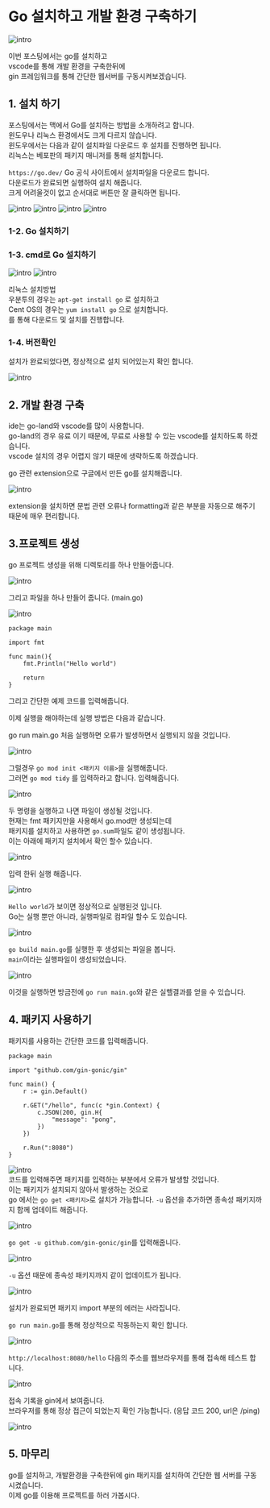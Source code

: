 # Go 설치하고 개발 환경 구축하기

![intro](./images/golang_icon.jpeg)

이번 포스팅에서는 go를 설치하고  
vscode를 통해 개발 환경을 구축한뒤에  
gin 프레임워크를 통해 간단한 웹서버를 구동시켜보겠습니다.  

## 1. 설치 하기

포스팅에서는 맥에서 Go를 설치하는 방법을 소개하려고 합니다.  
윈도우나 리눅스 환경에서도 크게 다르지 않습니다.  
윈도우에서는 다음과 같이 설치파일 다운로드 후 설치를 진행하면 됩니다.  
리눅스는 베포판의 패키지 매니저를 통해 설치합니다.   

`https://go.dev/`
Go 공식 사이트에서 설치파일을 다운로드 합니다.   
다운로드가 완료되면 실행하여 설치 해줍니다.  
크게 어려울것이 없고 순서대로 버튼만 잘 클릭하면 됩니다.  

![intro](./images/gui_go_install_pkg.png)
![intro](./images/gui_go_install_1.png)
![intro](./images/gui_go_install_2.png)
![intro](./images/gui_go_install_3.png)

### 1-2. Go 설치하기
### 1-3. cmd로 Go 설치하기

![intro](./images/cmd_install_go.png)
![intro](./images/cmd_installing_go.png)

리눅스 설치방법  
우분투의 경우는 `apt-get install go` 로 설치하고   
Cent OS의 경우는 `yum install go` 으로 설치합니다.  
를 통해 다운로드 및 설치를 진행합니다.  

### 1-4. 버전확인

설치가 완료되었다면, 정상적으로 설치 되어있는지 확인 합니다.  

![intro](./images/cmd_go_version_check.png)

## 2. 개발 환경 구축

ide는 go-land와 vscode를 많이 사용합니다.      
go-land의 경우 유료 이기 때문에, 무료로 사용할 수 있는 vscode를 설치하도록 하겠습니다.  
vscode 설치의 경우 어렵지 않기 때문에 생략하도록 하겠습니다.  

go 관련 extension으로 구글에서 만든 go를 설치해줍니다.  

![intro](./images/go_extension.png)  

extension을 설치하면 문법 관련 오류나 formatting과 같은 부분을 자동으로 해주기 때문에 매우 편리합니다.  

## 3.프로젝트 생성

go 프로젝트 생성을 위해 디렉토리를 하나 만들어줍니다.   

![intro](./images/go_project_directory.png)  

그리고 파일을 하나 만들어 줍니다. (main.go)  

![intro](./images/go_make_file.png)  

```golang
package main

import fmt

func main(){
    fmt.Println("Hello world")

    return
}
```

그리고 간단한 예제 코드를 입력해줍니다.  

이제 실행을 해야하는데 실행 방법은 다음과 같습니다.  

go run main.go 처음 실행하면 오류가 발생하면서 실행되지 않을 것입니다.  

![intro](./images/go_init.png)

그럴경우 `go mod init <패키지 이름>`을 실행해줍니다.  
그러면 `go mod tidy` 를 입력하라고 합니다. 입력해줍니다.  

![intro](./images/go_mod.png)

두 명령을 실행하고 나면 파일이 생성될 것입니다.  
현재는 fmt 패키지만을 사용해서 go.mod만 생성되는데  
패키지를 설치하고 사용하면 `go.sum`파일도 같이 생성됩니다.  
이는 아래에 패키지 설치에서 확인 할수 있습니다.  

![intro](./images/go_init_file.png)  

입력 한뒤 실행 해줍니다.  

![intro](./images/go_run.png)

`Hello world`가 보이면 정상적으로 실행된것 입니다.  
Go는 실행 뿐만 아니라, 실행파일로 컴파일 할수 도 있습니다.  

![intro](./images/go_build_result.png)

`go build main.go`를 실행한 후 생성되는 파일을 봅니다.  
`main`이라는 실행파일이 생성되었습니다.  

![intro](./images/go_build_result_run.png)

이것을 실행하면 방금전에 `go run main.go`와 같은 실핼결과를 얻을 수 있습니다.  

## 4. 패키지 사용하기

패키지를 사용하는 간단한 코드를 입력해줍니다.  

```golang
package main

import "github.com/gin-gonic/gin"

func main() {
	r := gin.Default()
	
	r.GET("/hello", func(c *gin.Context) {
		c.JSON(200, gin.H{
			"message": "pong",
		})
	})

	r.Run(":8080")
}
```

![intro](./images/go_import_error.png)  
코드를 입력해주면 패키지를 입력하는 부분에서 오류가 발생할 것입니다.  
이는 패키지가 설치되지 않아서 발생하는 것으로  
go 에서는 `go get <패키지>`로 설치가 가능합니다. `-u` 옵션을 추가하면 종속성 패키지까지 함께 업데이트 해줍니다.  

![intro](./images/go_get_example.png)  

`go get -u github.com/gin-gonic/gin`를 입력해줍니다.  

![intro](./images/go_install_gin.png)  

`-u` 옵션 때문에 종속성 패키지까지 같이 업데이트가 됩니다.  

![intro](./images/go_import.png)  

설치가 완료되면 패키지 import 부분의 에러는 사라집니다.  

`go run main.go`를 통해 정상적으로 작동하는지 확인 합니다.  

![intro](./images/go_start_gin.png)  

`http://localhost:8080/hello` 다음의 주소를 웹브라우저를 통해 접속해 테스트 합니다.

![intro](./images/go_start_gin_running.png)  

접속 기록을 gin에서 보여줍니다.  
브라우저를 통해 정상 접근이 되었는지 확인 가능합니다. (응답 코드 200, url은 /ping)

![intro](./images/go_gin_browser_test.png)  

## 5. 마무리

go를 설치하고, 개발환경을 구축한뒤에 gin 패키지를 설치하여 간단한 웹 서버를 구동시켰습니다.  
이제 go를 이용해 프로젝트를 하러 가봅시다.  